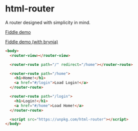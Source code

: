 # html-router

A router designed with simplicity in mind.

[Fiddle demo](https://jsfiddle.net/olian04/whc745aL/2/) 

[Fiddle demo (with brynja)](https://jsfiddle.net/olian04/mu5sz029/26/)

```html
<body>
  <router-view></router-view>

  <router-route path="/" redirect="/home"></router-route>

  <router-route path="/home">
    <h1>Home!</h1>
    <a href="#/login">Load Login!</a>
  </router-route>

  <router-route path="/login">
    <h1>Login!</h1>
    <a href="#/home">Load Home!</a>
  </router-route>

  <script src="https://unpkg.com/html-router"></script>
</body>
```
